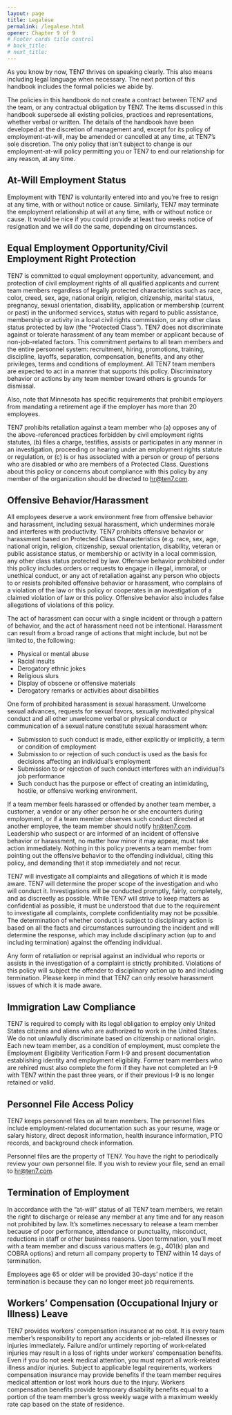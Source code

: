 ```yaml
---
layout: page
title: Legalese
permalink: /legalese.html
opener: Chapter 9 of 9
# Footer cards title control
# back_title:
# next_title: 
---
```



As you know by now, TEN7 thrives on speaking clearly. This also means including legal language when necessary. The next portion of this handbook includes the formal policies we abide by.

The policies in this handbook do not create a contract between TEN7 and the team, or any contractual obligation by TEN7. The items discussed in this handbook supersede all existing policies, practices and representations, whether verbal or written. The details of the handbook have been developed at the discretion of management and, except for its policy of employment-at-will, may be amended or cancelled at any time, at TEN7’s sole discretion. The only policy that isn’t subject to change is our employment-at-will policy permitting you or TEN7 to end our relationship for any reason, at any time.

## At-Will Employment Status

Employment with TEN7 is voluntarily entered into and you’re free to resign at any time, with or without notice or cause. Similarly, TEN7 may terminate the employment relationship at will at any time, with or without notice or cause. It would be nice if you could provide at least two weeks notice of resignation and we will do the same, depending on circumstances.

## Equal Employment Opportunity/Civil Employment Right Protection

TEN7 is committed to equal employment opportunity, advancement, and protection of civil employment rights of all qualified applicants and current team members regardless of legally protected characteristics such as race, color, creed, sex, age, national origin, religion, citizenship, marital status, pregnancy, sexual orientation, disability, application or membership (current or past) in the uniformed services, status with regard to public assistance, membership or activity in a local civil rights commission, or any other class status protected by law (the “Protected Class”). TEN7 does not discriminate against or tolerate harassment of any team member or applicant because of non-job-related factors. This commitment pertains to all team members and the entire personnel system: recruitment, hiring, promotions, training, discipline, layoffs, separation, compensation, benefits, and any other privileges, terms and conditions of employment. All TEN7 team members are expected to act in a manner that supports this policy. Discriminatory behavior or actions by any team member toward others is grounds for dismissal.

Also, note that Minnesota has specific requirements that prohibit employers from mandating a retirement age if the employer has more than 20 employees.

TEN7 prohibits retaliation against a team member who (a) opposes any of the above-referenced practices forbidden by civil employment rights statutes, (b) files a charge, testifies, assists or participates in any manner in an investigation, proceeding or hearing under an employment rights statute or regulation, or (c) is or has associated with a person or group of persons who are disabled or who are members of a Protected Class. Questions about this policy or concerns about compliance with this policy by any member of the organization should be directed to [hr@ten7.com](hr@ten7.com).

## Offensive Behavior/Harassment

All employees deserve a work environment free from offensive behavior and harassment, including sexual harassment, which undermines morale and interferes with productivity. TEN7 prohibits offensive behavior or harassment based on Protected Class Characteristics (e.g. race, sex, age, national origin, religion, citizenship, sexual orientation, disability, veteran or public assistance status, or membership or activity in a local commission, any other class status protected by law. Offensive behavior prohibited under this policy includes orders or requests to engage in illegal, immoral, or unethical conduct, or any act of retaliation against any person who objects to or resists prohibited offensive behavior or harassment, who complains of a violation of the law or this policy or cooperates in an investigation of a claimed violation of law or this policy. Offensive behavior also includes false allegations of violations of this policy.

The act of harassment can occur with a single incident or through a pattern of behavior, and the act of harassment need not be intentional. Harassment can result from a broad range of actions that might include, but not be limited to, the following:

* Physical or mental abuse
* Racial insults
* Derogatory ethnic jokes
* Religious slurs
* Display of obscene or offensive materials
* Derogatory remarks or activities about disabilities

One form of prohibited harassment is sexual harassment. Unwelcome sexual advances, requests for sexual favors, sexually motivated physical conduct and all other unwelcome verbal or physical conduct or communication of a sexual nature constitute sexual harassment when:

* Submission to such conduct is made, either explicitly or implicitly, a term or condition of employment
* Submission to or rejection of such conduct is used as the basis for decisions affecting an individual’s employment
* Submission to or rejection of such conduct interferes with an individual’s job performance
* Such conduct has the purpose or effect of creating an intimidating, hostile, or offensive working environment.

If a team member feels harassed or offended by another team member, a customer, a vendor or any other person he or she encounters during employment, or if a team member observes such conduct directed at another employee, the team member should notify [hr@ten7.com](hr@ten7.com). Leadership who suspect or are informed of an incident of offensive behavior or harassment, no matter how minor it may appear, must take action immediately. Nothing in this policy prevents a team member from pointing out the offensive behavior to the offending individual, citing this policy, and demanding that it stop immediately and not recur.

TEN7 will investigate all complaints and allegations of which it is made aware. TEN7 will determine the proper scope of the investigation and who will conduct it. Investigations will be conducted promptly, fairly, completely, and as discreetly as possible. While TEN7 will strive to keep matters as confidential as possible, it must be understood that due to the requirement to investigate all complaints, complete confidentiality may not be possible. The determination of whether conduct is subject to disciplinary action is based on all the facts and circumstances surrounding the incident and will determine the response, which may include disciplinary action (up to and including termination) against the offending individual.

Any form of retaliation or reprisal against an individual who reports or assists in the investigation of a complaint is strictly prohibited. Violations of this policy will subject the offender to disciplinary action up to and including termination. Please keep in mind that TEN7 can only resolve harassment issues of which it is made aware.

## Immigration Law Compliance

TEN7 is required to comply with its legal obligation to employ only United States citizens and aliens who are authorized to work in the United States. We do not unlawfully discriminate based on citizenship or national origin. Each new team member, as a condition of employment, must complete the Employment Eligibility Verification Form I-9 and present documentation establishing identity and employment eligibility. Former team members who are rehired must also complete the form if they have not completed an I-9 with TEN7 within the past three years, or if their previous I-9 is no longer retained or valid.

## Personnel File Access Policy

TEN7 keeps personnel files on all team members. The personnel files include employment-related documentation such as your resume, wage or salary history, direct deposit information, health insurance information, PTO records, and background check information.

Personnel files are the property of TEN7. You have the right to periodically review your own personnel file. If you wish to review your file, send an email to hr@ten7.com.

## Termination of Employment

In accordance with the “at-will” status of all TEN7 team members, we retain the right to discharge or release any member at any time and for any reason not prohibited by law. It’s sometimes necessary to release a team member because of poor performance, attendance or punctuality, misconduct, reductions in staff or other business reasons. Upon termination, you’ll meet with a team member and discuss various matters (e.g., 401(k) plan and COBRA options) and return all company property to TEN7 within 14 days of termination.

Employees age 65 or older will be provided 30-days’ notice if the termination is because they can no longer meet job requirements.

## Workers’ Compensation (Occupational Injury or Illness) Leave

TEN7 provides workers’ compensation insurance at no cost. It is every team member’s responsibility to report any accidents or job-related illnesses or injuries immediately. Failure and/or untimely reporting of work-related injuries may result in a loss of rights under workers’ compensation benefits. Even if you do not seek medical attention, you must report all work-related illness and/or injuries. Subject to applicable legal requirements, workers compensation insurance may provide benefits if the team member requires medical attention or lost work hours due to the injury. Workers compensation benefits provide temporary disability benefits equal to a portion of the team member’s gross weekly wage with a maximum weekly rate cap based on the state of residence.
